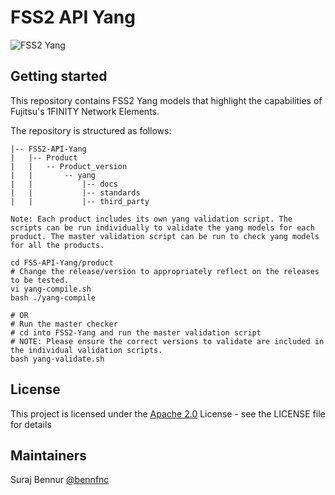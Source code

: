 # FSS2 API Yang

![FSS2 Yang](http://www.fujitsu.com/global/resources/design/stylesheets/images/css_images/fujitsu/symbolmark.gif)

Getting started
---
This repository contains FSS2 Yang models that highlight the capabilities of Fujitsu's 1FINITY Network Elements. 

The repository is structured as follows:
```
|-- FSS2-API-Yang
|   |-- Product
|   |   -- Product_version
|   |       -- yang
|   |           |-- docs
|   |           |-- standards
|   |           |-- third_party

Note: Each product includes its own yang validation script. The scripts can be run individually to validate the yang models for each product. The master validation script can be run to check yang models for all the products.

cd FSS-API-Yang/product
# Change the release/version to appropriately reflect on the releases to be tested.
vi yang-compile.sh
bash ./yang-compile

# OR 
# Run the master checker
# cd into FSS2-Yang and run the master validation script
# NOTE: Please ensure the correct versions to validate are included in the individual validation scripts.
bash yang-validate.sh
```

License
----
This project is licensed under the [Apache 2.0](https://github.com/FujitsuNetworkCommunications/FSS2-Yang/blob/master/LICENSE) License - see the LICENSE file for details


## Maintainers 

Suraj Bennur [@bennfnc](https://github.com/orgs/FujitsuNetworkCommunications/people/bennfnc)
